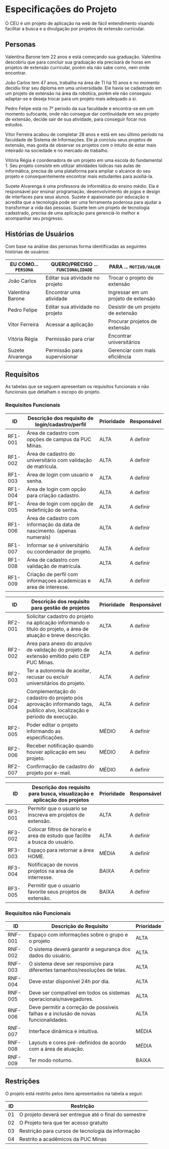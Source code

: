 # Especificações do Projeto

O CEU é um projeto de aplicação na web de fácil entendimento visando facilitar a busca e a divulgação por projetos de extensão curricular. 

## Personas

Valentina Barone tem 22 anos e está começando sua graduação. Valentina descobriu que para concluir sua graduação ela precisará de horas em projetos de extensão curricular, porém ela não sabe como, nem onde encontrar.

João Carlos tem 47 anos, trabalha na área de TI há 10 anos e no momento decidiu tirar seu diploma em uma universidade. Ele havia se cadastrado em um projeto de extensão na área da robótica, porém ele não conseguiu adaptar-se e deseja trocar para um projeto mais adequado a si.

Pedro Felipe está no 7° período da sua faculdade e encontra-se em um momento sufocante, onde não consegue dar continuidade em seu projeto de extensão, decide sair de sua atividade, para conseguir focar nos estudos.

Vitor Ferreira acabou de completar 28 anos e está em seu último período na faculdade de Sistema de Informações. Ele já concluiu seus projetos de extensão, mas gosta de observar os projetos com o intuito de estar mais inteirado na sociedade e no mercado de trabalho.

Vitória Régia é coordenadora de um projeto em uma escola do fundamental 1. Seu projeto consiste em utilizar atividades lúdicas nas aulas de informática, precisa de uma plataforma para ampliar o alcance do seu projeto e consequentemente encontrar mais estudantes para auxiliá-la.

Suzete Alvarenga é uma professora de informática do ensino médio. Ela é responsável por ensinar programação, desenvolvimento de jogos e design de interfaces para seus alunos. Suzete é apaixonado por educação e acredita que a tecnologia pode ser uma ferramenta poderosa para ajudar a transformar a vida das pessoas. Suzete tem um projeto de tecnologia cadastrado, precisa de uma aplicação para gerenciá-lo melhor e acompanhar seu progresso.

## Histórias de Usuários

Com base na análise das personas forma identificadas as seguintes histórias de usuários:

|EU COMO... `PERSONA`| QUERO/PRECISO ... `FUNCIONALIDADE` |PARA ... `MOTIVO/VALOR`                 |
|--------------------|------------------------------------|----------------------------------------|
|João Carlos| Editar sua atividade no projeto | Trocar o projeto de extensão |
|Valentina Barone| Encontrar uma atividade | Ingressar em um projeto de extensão |
|Pedro Felipe| Editar sua atividade no projeto| Desistir de um projeto de extensão |
|Vitor Ferreira| Acessar a aplicação | Procurar projetos de extensão |
|Vitória Régia| Permissão para criar | Encontrar universitários |
|Suzete Alvarenga| Permissão para supervisionar | Gerenciar com mais eficiência |

## Requisitos

As tabelas que se seguem apresentam os requisitos funcionais e não funcionais que detalham o escopo do projeto.

### Requisitos Funcionais

|ID    | Descrição dos requisito de login/cadastro/perfil  | Prioridade |  Responsável |
|------|-----------------------------------------|----| ----|
|RF1-001|Área de cadastro com opções de campus da PUC Minas.| ALTA | A definir |
|RF1-002|Área de cadastro do universitário com validação de matrícula.| ALTA | A definir |
|RF1-003|Área de login com usuario e senha.| ALTA | A definir |
|RF1-004|Área de login com opção para criação cadastro.| ALTA | A definir |
|RF1-005|Área de login com opção de redefinição de senha.| ALTA | A definir |
|RF1-006|Área de cadastro com informação da data de nascimento. (apenas numerais)| ALTA | A definir |
|RF1-007|Informar se é universitário ou coordenador de projeto. | ALTA | A definir |
|RF1-008|Área de cadastro com validação de matrícula.| ALTA | A definir |
|RF1-009|Criação de perfil com informaçoes academicas e area de interesse. | ALTA | A definir |


|ID    | Descrição dos requisito para gestão de projetos  | Prioridade |  Responsável |
|------|-----------------------------------------|----| ----|
|RF2-001|Solicitar cadastro do projeto na aplicação informando o titulo do projeto, a área de atuação e breve descrição.  | ALTA | A definir |
|RF2-002|Area para anexo do arquivo de validação do projeto de extensão emitido pelo CEP PUC Minas.  | ALTA | A definir |
|RF2-003|Ter a autonomia de aceitar, recusar ou excluir universitários do projeto.  | ALTA | A definir |
|RF2-004|Complementação do cadastro do projeto pós aprovação informando tags, publico alvo, localização e periodo de execução.  | ALTA | A definir |
|RF2-005|Poder editar o projeto informando as especificações.  | MÉDIO | A definir |
|RF2-006|Receber notificação quando houver aplicação em seu projeto. | MÉDIO | A definir |
|RF2-007|Confirmação de cadastro do projeto por e-mail.  | MÉDIO | A definir |


|ID    | Descrição dos requisito para busca, visualização e aplicação dos projetos  | Prioridade |  Responsável |
|------|-----------------------------------------|----| ----|
|RF3-001|Permitir que o usuario se inscreva em projetos de extensão. | ALTA | A definir |
|RF3-002|Colocar filtros de horario e area de estudo que facilite a busca do usuário. | ALTA | A definir |
|RF3-003|Espaço para retornar a área HOME.| MÉDIA | A definir |
|RF3-004|Notificaçao de novos projetos na area de interresse. | BAIXA | A definir |
|RF3-005|Permitir que o usuario favorite seus projetos de extensão. | BAIXA | A definir |

### Requisitos não Funcionais

|ID     | Descrição do Requisito  |Prioridade |
|-------|-------------------------|----|
|RNF-001|Espaço com informações sobre o grupo e o projeto| ALTA |
|RNF-002|O sistema deverá garantir a segurança dos dados do usuário. | ALTA |
|RNF-003|O sistema deve ser responsivo para diferentes tamanhos/resoluções de telas.  | ALTA  |
|RNF-004|Deve estar disponível 24h por dia.| ALTA |
|RNF-005|Deve ser compatível em todos os sistemas operacionais/navegadores. | ALTA  |
|RNF-006|Deve permitir a correção de possíveis falhas e a inclusão de novas funcionalidades. | ALTA  |
|RNF-007|Interface dinâmica e intuitiva.  | MÉDIA |
|RNF-008|Layouts e cores pré-definidos de acordo com a área de atuação.  | MÉDIA |
|RNF-009|Ter modo noturno. | BAIXA |

## Restrições

O projeto está restrito pelos itens apresentados na tabela a seguir.

|ID| Restrição                                             |
|--|-------------------------------------------------------|
|01|O projeto deverá ser entregue até o final do semestre |
|02|O Projeto tera que ter acesso gratuito |
|03|Restrição para cursos de tecnologia da informação|
|04|Restrito a acadêmicos da PUC Minas|
